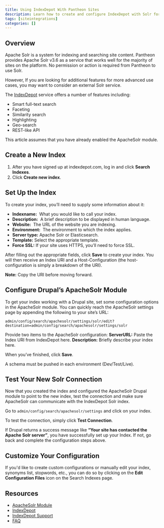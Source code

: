 ```yaml
---
title: Using IndexDepot With Pantheon Sites
description: Learn how to create and configure IndexDepot with Solr for advanced indexing features for your Drupal or WordPress sites.
tags: [siteintegrations]
categories: []
---
```

## Overview

Apache Solr is a system for indexing and searching site content. Pantheon provides Apache Solr v3.6 as a service that works well for the majority of sites on the platform. No permission or action is required from Pantheon to use Solr.

However, If you are looking for additional features for more advanced use cases, you may want to consider an external Solr service.

The [IndexDepot](https://www.indexdepot.com/en/) service offers a number of features including:

- Smart full-text search
- Faceting
- Similarity search
- Highlighting
- Geo-search
- REST-like API

<Alert title="Note" type="info">

This article assumes that you have already enabled the ApacheSolr module.

</Alert>

## Create a New Index

1. After you have signed up at indexdepot.com, log in and click **Search Indexes**.
2. Click **Create new index**.

## Set Up the Index

To create your index, you’ll need to supply some information about it:

- **Indexname:**  What you would like to call your index.
- **Description:**  A brief description to be displayed in human language.
- **Website:**  The URL of the website you are indexing.
- **Environment:**  The environment to which the index applies.
- **Server type:**  Apache Solr or Elasticsearch.
- **Template:** Select the appropriate template.
- **Force SSL:** If your site uses HTTPS, you’ll need to force SSL.

After filling out the appropriate fields, click **Save** to create your index. You will then receive an Index URI and a Host-Configuration (the host-configuration is simply a breakdown of the URI).

**Note:** Copy the URI before moving forward.

## Configure Drupal’s ApacheSolr Module

To get your index working with a Drupal site, set some configuration options in the ApacheSolr module. You can quickly reach the ApacheSolr settings page by appending the following to your site’s URL:

```
admin/config/search/apachesolr/settings/solr/edit?destination=admin/config/search/apachesolr/settings/solr
```

Provide two items to the ApacheSolr configuration:
**ServerURL:** Paste the Index URI from IndexDepot here.
**Description:** Briefly describe your index here.

When you’ve finished, click **Save**.

<Alert title="Warning" type="danger">

A schema must be pushed in each environment (Dev/Test/Live).

</Alert>

## Test Your New Solr Connection

Now that you created the index and configured the ApacheSolr Drupal module to point to the new index, test the connection and make sure ApacheSolr can communicate with the IndexDepot Solr index.

Go to `admin/config/search/apachesolr/settings` and click on your index.

To test the connection, simply click **Test Connection**.

If Drupal returns a success message like **“Your site has contacted the Apache Solr server”**, you have successfully set up your Index. If not, go back and complete the configuration steps above.

## Customize Your Configuration

If you'd like to create custom configurations or manually edit your index, synonyms list, stopwords, etc., you can do so by clicking on the **Edit Configuration Files** icon on the Search Indexes page.

## Resources

- [ApacheSolr Module](https://drupal.org/project/apachesolr) 
- [IndexDepot](https://www.indexdepot.com/en/)
- [IndexDepot Support](https://www.indexdepot.com/en/faq)
- [FAQ](/faq)
